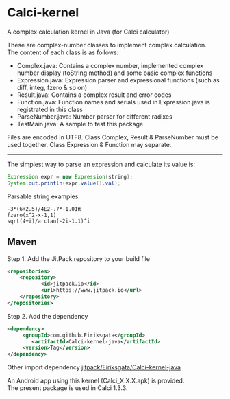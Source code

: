 # Calci-kernel
A complex calculation kernel in Java (for Calci calculator)

These are complex-number classes to implement complex calculation.<br/>
The content of each class is as follows:<br/>

* Complex.java: Contains a complex number, implemented complex number display (toString method) and some basic complex functions
* Expression.java: Expression parser and expressional functions (such as diff, integ, fzero & so on)
* Result.java: Contains a complex result and error codes
* Function.java: Function names and serials used in Expression.java is registrated in this class
* ParseNumber.java: Number parser for different radixes
* TestMain.java: A sample to test this package

Files are encoded in UTF8. Class Complex, Result & ParseNumber must be used together. Class Expression & Function may separate.<br/>

***
The simplest way to parse an expression and calculate its value is:<br/>
```java
Expression expr = new Expression(string);
System.out.println(expr.value().val);
```

Parsable string examples:<br/>
```
-3*(6+2.5)/4E2-.7*-1.01π
fzero(x^2-x-1,1)
sqrt(4+i)/arctan(-2i-1.1)^i
```

## Maven

Step 1. Add the JitPack repository to your build file

```xml
<repositories>
	<repository>
		   <id>jitpack.io</id>
		   <url>https://www.jitpack.io</url>
	</repository>
</repositories>
```

Step 2. Add the dependency
```xml
<dependency>
	 <groupId>com.github.Eiriksgata</groupId>
	    <artifactId>Calci-kernel-java</artifactId>
	 <version>Tag</version>
</dependency>
```

Other import dependency
[jitpack/Eiriksgata/Calci-kernel-java](https://www.jitpack.io/#Eiriksgata/Calci-kernel-java/1.0)

An Android app using this kernel (Calci_X.X.X.apk) is provided.<br/>
The present package is used in Calci 1.3.3.<br/>
